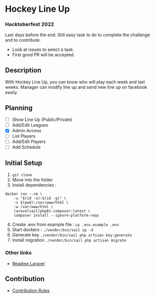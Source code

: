 # Hockey Line Up

### Hacktoberfest 2022
Last days before the end. Still easy task to do to complete the challenge and to contribute.
- Look at issues to select a task.
- First good PR will be accepted.

## Description

With Hockey Line Up, you can know who will play each week and last weeks. Manager can modify line up and send new line up on facebook easily.

## Planning

- [ ] Show Line Up (Public/Private)
- [ ] Add/Edit Leagues
- [x] Admin Access
- [ ] List Players
- [ ] Add/Edit Players
- [ ] Add Schedule

## Initial Setup
1. `git clone`
2. Move into the folder
3. Install dependencies :
```shell
docker run --rm \
    -u "$(id -u):$(id -g)" \
    -v $(pwd):/var/www/html \
    -w /var/www/html \
    laravelsail/php81-composer:latest \
    composer install --ignore-platform-reqs
```
4. Create .env from example file : `cp .env.example .env`
5. Start dockers : `./vendor/bin/sail up -d`
6. Generate key `./vendor/bin/sail php artisan key:generate`
7. Install migration `./vendor/bin/sail php artisan migrate`

### Other links
- [Readme Laravel](LARAVEL-README.md)

## Contribution 
- [Contribution Rules](CONTRIBUTING.md)


